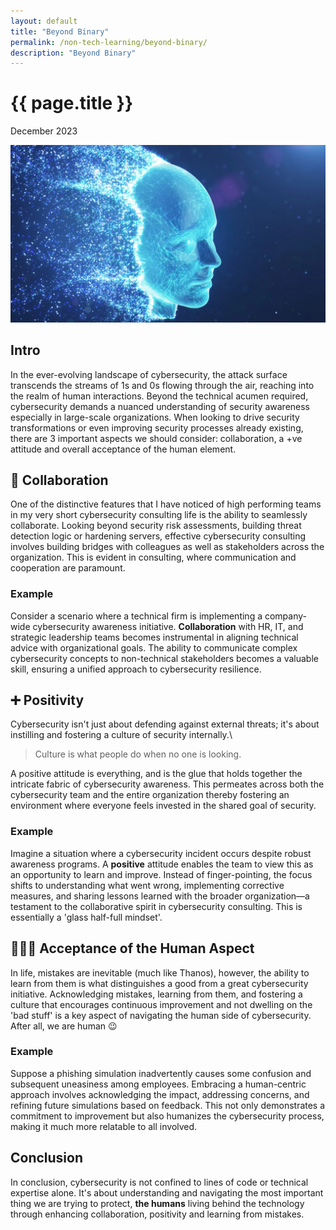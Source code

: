 ```yaml
---
layout: default
title: "Beyond Binary"
permalink: /non-tech-learning/beyond-binary/
description: "Beyond Binary"
---
```


<h1>{{ page.title }}</h1>
<p class="subtitle">December 2023</p>

<div style="text-align: center;">
    <img src="/images/beyond-binary.jpeg" alt="Beyond Binary" title="Beyond Binary">
</div>

## Intro
In the ever-evolving landscape of cybersecurity, the attack surface transcends the streams of 1s and 0s flowing through the air, reaching into the realm of human interactions. Beyond the technical acumen required, cybersecurity demands a nuanced understanding of security awareness especially in large-scale organizations. When looking to drive security transformations or even improving security processes already existing, there are 3 important aspects we should consider: collaboration, a +ve attitude and overall acceptance of the human element.

## 🤝 Collaboration
One of the distinctive features that I have noticed of high performing teams in my very short cybersecurity consulting life is the ability to seamlessly collaborate. Looking beyond security risk assessments, building threat detection logic or hardening servers, effective cybersecurity consulting involves building bridges with colleagues as well as stakeholders across the organization. This is evident in consulting, where communication and cooperation are paramount.
### Example
Consider a scenario where a technical firm is implementing a company-wide cybersecurity awareness initiative. **Collaboration** with HR, IT, and strategic leadership teams becomes instrumental in aligning technical advice with organizational goals. The ability to communicate complex cybersecurity concepts to non-technical stakeholders becomes a valuable skill, ensuring a unified approach to cybersecurity resilience.

## ➕ Positivity
Cybersecurity isn't just about defending against external threats; it's about instilling and fostering a culture of security internally.\ 

> Culture is what people do when no one is looking.

A positive attitude is everything, and is the glue that holds together the intricate fabric of cybersecurity awareness.
This permeates across both the cybersecurity team and the entire organization thereby fostering an environment where everyone feels invested in the shared goal of security.
### Example
Imagine a situation where a cybersecurity incident occurs despite robust awareness programs. A **positive** attitude enables the team to view this as an opportunity to learn and improve. Instead of finger-pointing, the focus shifts to understanding what went wrong, implementing corrective measures, and sharing lessons learned with the broader organization—a testament to the collaborative spirit in cybersecurity consulting. This is essentially a 'glass half-full mindset'.

## 🙋🏻‍♂️ Acceptance of the Human Aspect
In life, mistakes are inevitable (much like Thanos), however, the ability to learn from them is what distinguishes a good from a great cybersecurity initiative. Acknowledging mistakes, learning from them, and fostering a culture that encourages continuous improvement and not dwelling on the 'bad stuff' is a key aspect of navigating the human side of cybersecurity. After all, we are human 😉
### Example
Suppose a phishing simulation inadvertently causes some confusion and subsequent uneasiness among employees. Embracing a human-centric approach involves acknowledging the impact, addressing concerns, and refining future simulations based on feedback. This not only demonstrates a commitment to improvement but also humanizes the cybersecurity process, making it much more relatable to all involved.

## Conclusion
In conclusion, cybersecurity is not confined to lines of code or technical expertise alone. It's about understanding and navigating the most important thing we are trying to protect, **the humans** living behind the technology through enhancing collaboration, positivity and learning from mistakes.